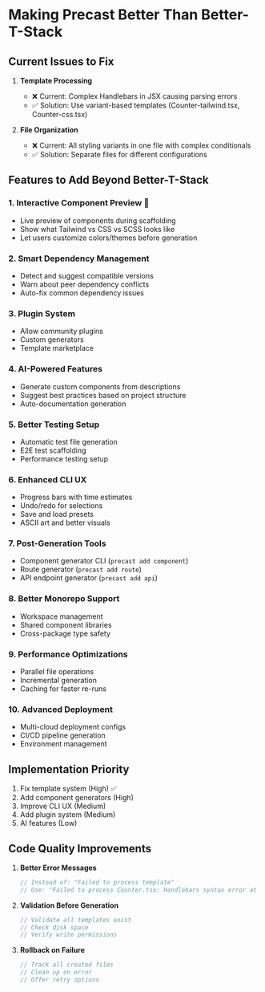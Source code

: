 # Making Precast Better Than Better-T-Stack

## Current Issues to Fix

1. **Template Processing**
   - ❌ Current: Complex Handlebars in JSX causing parsing errors
   - ✅ Solution: Use variant-based templates (Counter-tailwind.tsx, Counter-css.tsx)

2. **File Organization**
   - ❌ Current: All styling variants in one file with complex conditionals
   - ✅ Solution: Separate files for different configurations

## Features to Add Beyond Better-T-Stack

### 1. **Interactive Component Preview** 🚀
- Live preview of components during scaffolding
- Show what Tailwind vs CSS vs SCSS looks like
- Let users customize colors/themes before generation

### 2. **Smart Dependency Management**
- Detect and suggest compatible versions
- Warn about peer dependency conflicts
- Auto-fix common dependency issues

### 3. **Plugin System**
- Allow community plugins
- Custom generators
- Template marketplace

### 4. **AI-Powered Features**
- Generate custom components from descriptions
- Suggest best practices based on project structure
- Auto-documentation generation

### 5. **Better Testing Setup**
- Automatic test file generation
- E2E test scaffolding
- Performance testing setup

### 6. **Enhanced CLI UX**
- Progress bars with time estimates
- Undo/redo for selections
- Save and load presets
- ASCII art and better visuals

### 7. **Post-Generation Tools**
- Component generator CLI (`precast add component`)
- Route generator (`precast add route`)
- API endpoint generator (`precast add api`)

### 8. **Better Monorepo Support**
- Workspace management
- Shared component libraries
- Cross-package type safety

### 9. **Performance Optimizations**
- Parallel file operations
- Incremental generation
- Caching for faster re-runs

### 10. **Advanced Deployment**
- Multi-cloud deployment configs
- CI/CD pipeline generation
- Environment management

## Implementation Priority

1. Fix template system (High) ✅
2. Add component generators (High)
3. Improve CLI UX (Medium)
4. Add plugin system (Medium)
5. AI features (Low)

## Code Quality Improvements

1. **Better Error Messages**
   ```typescript
   // Instead of: "Failed to process template"
   // Use: "Failed to process Counter.tsx: Handlebars syntax error at line 10"
   ```

2. **Validation Before Generation**
   ```typescript
   // Validate all templates exist
   // Check disk space
   // Verify write permissions
   ```

3. **Rollback on Failure**
   ```typescript
   // Track all created files
   // Clean up on error
   // Offer retry options
   ```